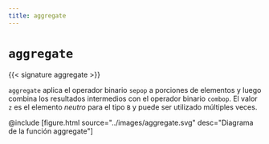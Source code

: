 ```yaml
---
title: aggregate
---
```


# `aggregate`

{{< signature aggregate >}}

`aggregate` aplica el operador binario `sepop` a porciones de elementos y luego combina los resultados intermedios con el operador binario `combop`.
El valor `z` es el elemento _neutro_ para el tipo `B` y puede ser utilizado múltiples veces.

@include [figure.html source="../images/aggregate.svg" desc="Diagrama de la función aggregate"]
